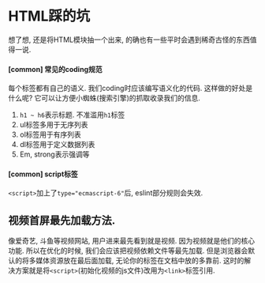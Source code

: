 # HTML踩的坑

想了想, 还是将HTML模块抽一个出来, 的确也有一些平时会遇到稀奇古怪的东西值得一说.

<a name="common-coding"></a>

#### [common] 常见的coding规范
每个标签都有自己的语义. 我们coding时应该编写语义化的代码. 这样做的好处是什么呢? 它可以让方便小蜘蛛(搜索引擎)的抓取收录我们的信息.
1. `h1 ~ h6`表示标题. 不准滥用`h1`标签
2. ul标签多用于无序列表
3. ol标签用于有序列表
4. dl标签用于定义数据列表
5. Em, strong表示强调等

<a name="common-coding"></a>

#### [common] script标签
`<script>`加上了`type="ecmascript-6"`后, eslint部分规则会失效.

## 视频首屏最先加载方法.
像爱奇艺, 斗鱼等视频网站, 用户进来最先看到就是视频. 因为视频就是他们的核心功能. 所以在优化的时候, 我们会应该把视频依赖文件等最先加载. 但是浏览器会默认的将多媒体资源放在最后面加载, 无论你的标签在文档中放的多靠前. 这时的解决方案就是将`<script>`(初始化视频的js文件)改用为`<link>`标签引用.